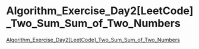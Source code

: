 # Algorithm_Exercise_Day2[LeetCode]_Two_Sum_Sum_of_Two_Numbers
[Algorithm_Exercise_Day2[LeetCode]_Two_Sum_Sum_of_Two_Numbers](https://aiwithcloud.com/2022/09/14/algorithm_exercise_day2leetcode_two_sum_sum_of_two_numbers/)